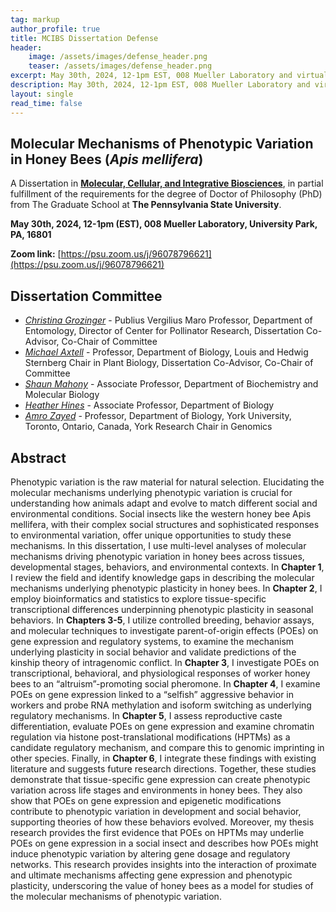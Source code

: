 ```yaml
---
tag: markup
author_profile: true
title: MCIBS Dissertation Defense
header:
    image: /assets/images/defense_header.png
    teaser: /assets/images/defense_header.png
excerpt: May 30th, 2024, 12-1pm EST, 008 Mueller Laboratory and virtual by Zoom
description: May 30th, 2024, 12-1pm EST, 008 Mueller Laboratory and virtual by Zoom
layout: single
read_time: false
---
```


## Molecular Mechanisms of Phenotypic Variation in Honey Bees (*Apis mellifera*)

A Dissertation in [**Molecular, Cellular, and Integrative Biosciences**](https://www.huck.psu.edu/graduate-programs/molecular-cellular-and-integrative-biosciences), in partial fulfillment of the requirements for the degree of Doctor of Philosophy (PhD) from The Graduate School at **The Pennsylvania State University**.

**May 30th, 2024, 12-1pm (EST), 008 Mueller Laboratory, University Park, PA, 16801**

**Zoom link:** [https://psu.zoom.us/j/96078796621](https://psu.zoom.us/j/96078796621)

## Dissertation Committee

- [*Christina Grozinger*](https://www.grozingerlab.com/) - Publius Vergilius Maro Professor, Department of Entomology, Director of Center for Pollinator Research, Dissertation Co-Advisor, Co-Chair of Committee
- [*Michael Axtell*](https://sites.psu.edu/axtell/) - Professor, Department of Biology, Louis and Hedwig Sternberg Chair in Plant Biology, Dissertation Co-Advisor, Co-Chair of Committee
- [*Shaun Mahony*](https://mahonylab.org/) - Associate Professor, Department of Biochemistry and Molecular Biology
- [*Heather Hines*](https://hineslab.org/) - Associate Professor, Department of Biology
- [*Amro Zayed*](http://zayedlab.apps01.yorku.ca/wordpress/) - Professor, Department of Biology, York University, Toronto, Ontario, Canada, York Research Chair in Genomics

## Abstract

Phenotypic variation is the raw material for natural selection. Elucidating the molecular mechanisms underlying phenotypic variation is crucial for understanding how animals adapt and evolve to match different social and environmental conditions. Social insects like the western honey bee Apis mellifera, with their complex social structures and sophisticated responses to environmental variation, offer unique opportunities to study these mechanisms. In this dissertation, I use multi-level analyses of molecular mechanisms driving phenotypic variation in honey bees across tissues, developmental stages, behaviors, and environmental contexts. In **Chapter 1**, I review the field and identify knowledge gaps in describing the molecular mechanisms underlying phenotypic plasticity in honey bees. In **Chapter 2**, I employ bioinformatics and statistics to explore tissue-specific transcriptional differences underpinning phenotypic plasticity in seasonal behaviors. In **Chapters 3-5**, I utilize controlled breeding, behavior assays, and molecular techniques to investigate parent-of-origin effects (POEs) on gene expression and regulatory systems, to examine the mechanism underlying plasticity in social behavior and validate predictions of the kinship theory of intragenomic conflict. In **Chapter 3**, I investigate POEs on transcriptional, behavioral, and physiological responses of worker honey bees to an “altruism”-promoting social pheromone. In **Chapter 4**, I examine POEs on gene expression linked to a “selfish” aggressive behavior in workers and probe RNA methylation and isoform switching as underlying regulatory mechanisms. In **Chapter 5**, I assess reproductive caste differentiation, evaluate POEs on gene expression and examine chromatin regulation via histone post-translational modifications (HPTMs) as a candidate regulatory mechanism, and compare this to genomic imprinting in other species. Finally, in **Chapter 6**, I integrate these findings with existing literature and suggests future research directions. Together, these studies demonstrate that tissue-specific gene expression can create phenotypic variation across life stages and environments in honey bees. They also show that POEs on gene expression and epigenetic modifications contribute to phenotypic variation in development and social behavior, supporting theories of how these behaviors evolved. Moreover, my thesis research provides the first evidence that POEs on HPTMs may underlie POEs on gene expression in a social insect and describes how POEs might induce phenotypic variation by altering gene dosage and regulatory networks. This research provides insights into the interaction of proximate and ultimate mechanisms affecting gene expression and phenotypic plasticity, underscoring the value of honey bees as a model for studies of the molecular mechanisms of phenotypic variation. 
